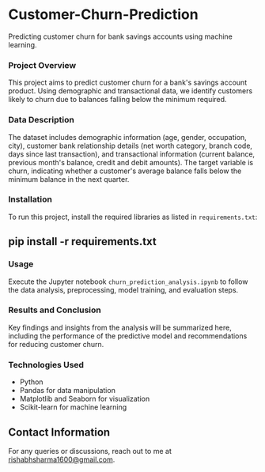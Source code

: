 # Customer-Churn-Prediction
Predicting customer churn for bank savings accounts using machine learning.

### Project Overview
This project aims to predict customer churn for a bank's savings account product. Using demographic and transactional data, we identify customers likely to churn due to balances falling below the minimum required.

### Data Description
The dataset includes demographic information (age, gender, occupation, city), customer bank relationship details (net worth category, branch code, days since last transaction), and transactional information (current balance, previous month's balance, credit and debit amounts). The target variable is churn, indicating whether a customer's average balance falls below the minimum balance in the next quarter.

### Installation
To run this project, install the required libraries as listed in `requirements.txt`:

## pip install -r requirements.txt
### Usage
Execute the Jupyter notebook `churn_prediction_analysis.ipynb` to follow the data analysis, preprocessing, model training, and evaluation steps.

### Results and Conclusion
Key findings and insights from the analysis will be summarized here, including the performance of the predictive model and recommendations for reducing customer churn.

### Technologies Used
- Python
- Pandas for data manipulation
- Matplotlib and Seaborn for visualization
- Scikit-learn for machine learning

## Contact Information
For any queries or discussions, reach out to me at rishabhsharma1600@gmail.com.

